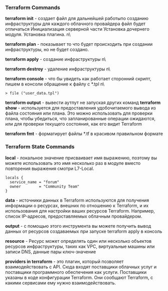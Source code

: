 ### Terraform Commands ###

**terraform init** - создает файл для дальнейшей работыпо созданию инфраструктуры для каждого облачного провайдера файл будет отличаться Инициализация серверной части
Установка дочернего модуля. Установка плагина. n\

**terraform plan** - показывает то что будет происходить при создании инфраструктуры, но не будет создано.

**terraform apply** - создание инфраструктуры n\

**terraform destroy** - удаление инфраструктуры n\

**terraform console** - что бы увидеть как работает сторонний скрипт, пишем в консоли обращение к файлу с *.tpl n\
~~~
> file ("user_data.tpl")
~~~  

**terraform output** - вывести аутпут не запуская других команд
**terraform show** - используется для предоставления удобочитаемого вывода из файла состояния или плана. Это можно использовать для проверки плана, чтобы убедиться, что запланированные операции ожидаются, или для проверки текущего состояния, как его видит Terraform 

**terraform fmt** - форматирует файлы *.tf в красивом правильном формате

### Terraform State Commands ### 

**local** - локальное значение присваивает имя выражению, поэтому вы можете использовать это имя несколько раз в модуле вместо повторения выражения смотри L7-Local.
~~~
locals {
  service_name = "forum"
  owner        = "Community Team"
}
~~~

**data** - источники данных в Terraform используются для получения информации о ресурсах, внешних по отношению к Terraform, и их использования для настройки ваших ресурсов Terraform. Например, список IP-адресов, предоставляемых облачным провайдером.

**output** - с помощью этого инструмента вы можете получить вывод данных от ресурсов создаваемых при запуске terraform apply в консоль


**resource** - Ресурс может определять один или несколько объектов ресурсов инфраструктуры, таких как VPC, виртуальные машины или записи DNS, данные пары ключ-значение

**providers in terraform** - это плагин, который позволяет взаимодействовать с API. Сюда входят поставщики облачных услуг и поставщики программного обеспечения как услуги. Поставщики указаны в коде конфигурации Terraform. Они сообщают Terraform, с какими сервисами ему нужно взаимодействовать.



